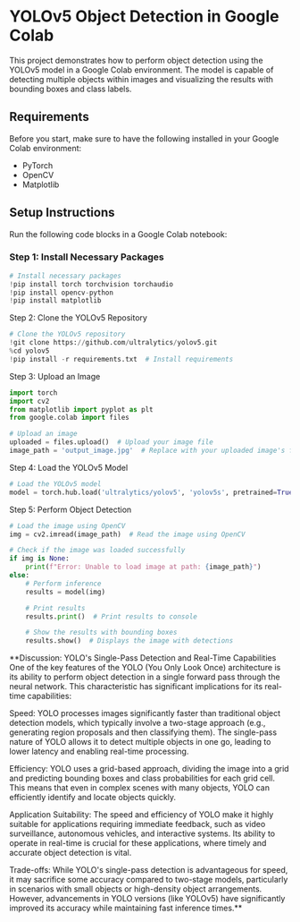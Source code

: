 # YOLOv5 Object Detection in Google Colab

This project demonstrates how to perform object detection using the YOLOv5 model in a Google Colab environment. The model is capable of detecting multiple objects within images and visualizing the results with bounding boxes and class labels.

## Requirements

Before you start, make sure to have the following installed in your Google Colab environment:

- PyTorch
- OpenCV
- Matplotlib

## Setup Instructions

Run the following code blocks in a Google Colab notebook:

### Step 1: Install Necessary Packages

```python
# Install necessary packages
!pip install torch torchvision torchaudio
!pip install opencv-python
!pip install matplotlib
```
Step 2: Clone the YOLOv5 Repository

```python
# Clone the YOLOv5 repository
!git clone https://github.com/ultralytics/yolov5.git
%cd yolov5
!pip install -r requirements.txt  # Install requirements
```
Step 3: Upload an Image
```python
import torch
import cv2
from matplotlib import pyplot as plt
from google.colab import files

# Upload an image
uploaded = files.upload()  # Upload your image file
image_path = 'output_image.jpg'  # Replace with your uploaded image's filename

```
Step 4: Load the YOLOv5 Model
```python
# Load the YOLOv5 model
model = torch.hub.load('ultralytics/yolov5', 'yolov5s', pretrained=True)

```
Step 5: Perform Object Detection
```python
# Load the image using OpenCV
img = cv2.imread(image_path)  # Read the image using OpenCV

# Check if the image was loaded successfully
if img is None:
    print(f"Error: Unable to load image at path: {image_path}")
else:
    # Perform inference
    results = model(img)

    # Print results
    results.print()  # Print results to console

    # Show the results with bounding boxes
    results.show()  # Displays the image with detections

```

**Discussion: YOLO's Single-Pass Detection and Real-Time Capabilities
One of the key features of the YOLO (You Only Look Once) architecture is its ability to perform object detection in a single forward pass through the neural network. This characteristic has significant implications for its real-time capabilities:

Speed: YOLO processes images significantly faster than traditional object detection models, which typically involve a two-stage approach (e.g., generating region proposals and then classifying them). The single-pass nature of YOLO allows it to detect multiple objects in one go, leading to lower latency and enabling real-time processing.

Efficiency: YOLO uses a grid-based approach, dividing the image into a grid and predicting bounding boxes and class probabilities for each grid cell. This means that even in complex scenes with many objects, YOLO can efficiently identify and locate objects quickly.

Application Suitability: The speed and efficiency of YOLO make it highly suitable for applications requiring immediate feedback, such as video surveillance, autonomous vehicles, and interactive systems. Its ability to operate in real-time is crucial for these applications, where timely and accurate object detection is vital.

Trade-offs: While YOLO's single-pass detection is advantageous for speed, it may sacrifice some accuracy compared to two-stage models, particularly in scenarios with small objects or high-density object arrangements. However, advancements in YOLO versions (like YOLOv5) have significantly improved its accuracy while maintaining fast inference times.**
